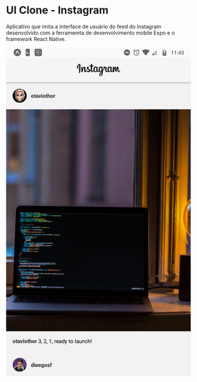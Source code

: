 # UI Clone - Instagram

Aplicativo que imita a interface de usuário do feed do Instagram desenvolvido com a ferramemta de desenvolvimento mobile Expo e o framework React Native.

![github-small](screenshots/print.png) 
